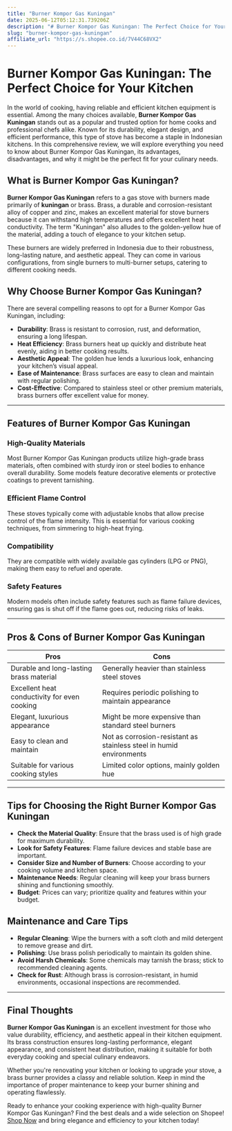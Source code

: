 ```yaml
---
title: "Burner Kompor Gas Kuningan"
date: 2025-06-12T05:12:31.739206Z
description: "# Burner Kompor Gas Kuningan: The Perfect Choice for Your Kitchen..."
slug: "burner-kompor-gas-kuningan"
affiliate_url: "https://s.shopee.co.id/7V44C68VX2"
---
```

# Burner Kompor Gas Kuningan: The Perfect Choice for Your Kitchen

In the world of cooking, having reliable and efficient kitchen equipment is essential. Among the many choices available, **Burner Kompor Gas Kuningan** stands out as a popular and trusted option for home cooks and professional chefs alike. Known for its durability, elegant design, and efficient performance, this type of stove has become a staple in Indonesian kitchens. In this comprehensive review, we will explore everything you need to know about Burner Kompor Gas Kuningan, its advantages, disadvantages, and why it might be the perfect fit for your culinary needs.

## What is Burner Kompor Gas Kuningan?

**Burner Kompor Gas Kuningan** refers to a gas stove with burners made primarily of **kuningan** or brass. Brass, a durable and corrosion-resistant alloy of copper and zinc, makes an excellent material for stove burners because it can withstand high temperatures and offers excellent heat conductivity. The term "Kuningan" also alludes to the golden-yellow hue of the material, adding a touch of elegance to your kitchen setup.

These burners are widely preferred in Indonesia due to their robustness, long-lasting nature, and aesthetic appeal. They can come in various configurations, from single burners to multi-burner setups, catering to different cooking needs.

## Why Choose Burner Kompor Gas Kuningan?

There are several compelling reasons to opt for a Burner Kompor Gas Kuningan, including:

- **Durability**: Brass is resistant to corrosion, rust, and deformation, ensuring a long lifespan.
- **Heat Efficiency**: Brass burners heat up quickly and distribute heat evenly, aiding in better cooking results.
- **Aesthetic Appeal**: The golden hue lends a luxurious look, enhancing your kitchen’s visual appeal.
- **Ease of Maintenance**: Brass surfaces are easy to clean and maintain with regular polishing.
- **Cost-Effective**: Compared to stainless steel or other premium materials, brass burners offer excellent value for money.

---

## Features of Burner Kompor Gas Kuningan

### High-Quality Materials

Most Burner Kompor Gas Kuningan products utilize high-grade brass materials, often combined with sturdy iron or steel bodies to enhance overall durability. Some models feature decorative elements or protective coatings to prevent tarnishing.

### Efficient Flame Control

These stoves typically come with adjustable knobs that allow precise control of the flame intensity. This is essential for various cooking techniques, from simmering to high-heat frying.

### Compatibility

They are compatible with widely available gas cylinders (LPG or PNG), making them easy to refuel and operate.

### Safety Features

Modern models often include safety features such as flame failure devices, ensuring gas is shut off if the flame goes out, reducing risks of leaks.

---

## Pros & Cons of Burner Kompor Gas Kuningan

| **Pros** | **Cons** |
|------------|------------|
| Durable and long-lasting brass material | Generally heavier than stainless steel stoves |
| Excellent heat conductivity for even cooking | Requires periodic polishing to maintain appearance |
| Elegant, luxurious appearance | Might be more expensive than standard steel burners |
| Easy to clean and maintain | Not as corrosion-resistant as stainless steel in humid environments |
| Suitable for various cooking styles | Limited color options, mainly golden hue |

---

## Tips for Choosing the Right Burner Kompor Gas Kuningan

- **Check the Material Quality**: Ensure that the brass used is of high grade for maximum durability.
- **Look for Safety Features**: Flame failure devices and stable base are important.
- **Consider Size and Number of Burners**: Choose according to your cooking volume and kitchen space.
- **Maintenance Needs**: Regular cleaning will keep your brass burners shining and functioning smoothly.
- **Budget**: Prices can vary; prioritize quality and features within your budget.

## Maintenance and Care Tips

- **Regular Cleaning**: Wipe the burners with a soft cloth and mild detergent to remove grease and dirt.
- **Polishing**: Use brass polish periodically to maintain its golden shine.
- **Avoid Harsh Chemicals**: Some chemicals may tarnish the brass; stick to recommended cleaning agents.
- **Check for Rust**: Although brass is corrosion-resistant, in humid environments, occasional inspections are recommended.

---

## Final Thoughts

**Burner Kompor Gas Kuningan** is an excellent investment for those who value durability, efficiency, and aesthetic appeal in their kitchen equipment. Its brass construction ensures long-lasting performance, elegant appearance, and consistent heat distribution, making it suitable for both everyday cooking and special culinary endeavors.

Whether you're renovating your kitchen or looking to upgrade your stove, a brass burner provides a classy and reliable solution. Keep in mind the importance of proper maintenance to keep your burner shining and operating flawlessly.

Ready to enhance your cooking experience with high-quality Burner Kompor Gas Kuningan? Find the best deals and a wide selection on Shopee! [Shop Now](https://s.shopee.co.id/7V44C68VX2) and bring elegance and efficiency to your kitchen today!